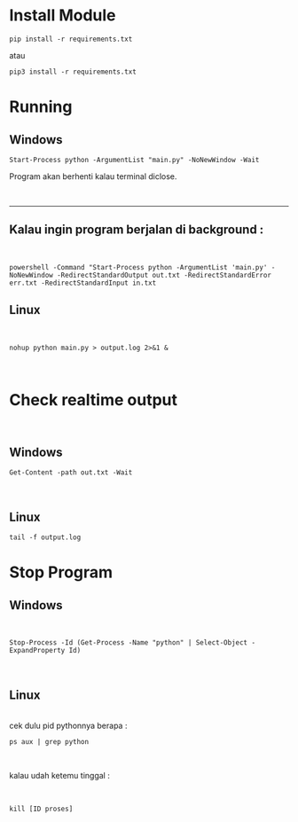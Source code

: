 # Install Module

```
pip install -r requirements.txt
```
atau
```
pip3 install -r requirements.txt
```

# Running

## Windows

```
Start-Process python -ArgumentList "main.py" -NoNewWindow -Wait
```
Program akan berhenti kalau terminal diclose.

<br />

---
Kalau ingin program berjalan di background :
---

<br />

```
powershell -Command "Start-Process python -ArgumentList 'main.py' -NoNewWindow -RedirectStandardOutput out.txt -RedirectStandardError err.txt -RedirectStandardInput in.txt
```

## Linux

<br />

```
nohup python main.py > output.log 2>&1 &
```
<br />


# Check realtime output
<br />

## Windows
```
Get-Content -path out.txt -Wait
```
<br />

## Linux
```
tail -f output.log
```

# Stop Program
## Windows

<br />

```
Stop-Process -Id (Get-Process -Name "python" | Select-Object -ExpandProperty Id)
```

<br />

## Linux
<br />
cek dulu pid pythonnya berapa :

<br />

```
ps aux | grep python
```
<br />

kalau udah ketemu tinggal :

<br />

```
kill [ID proses]
```
